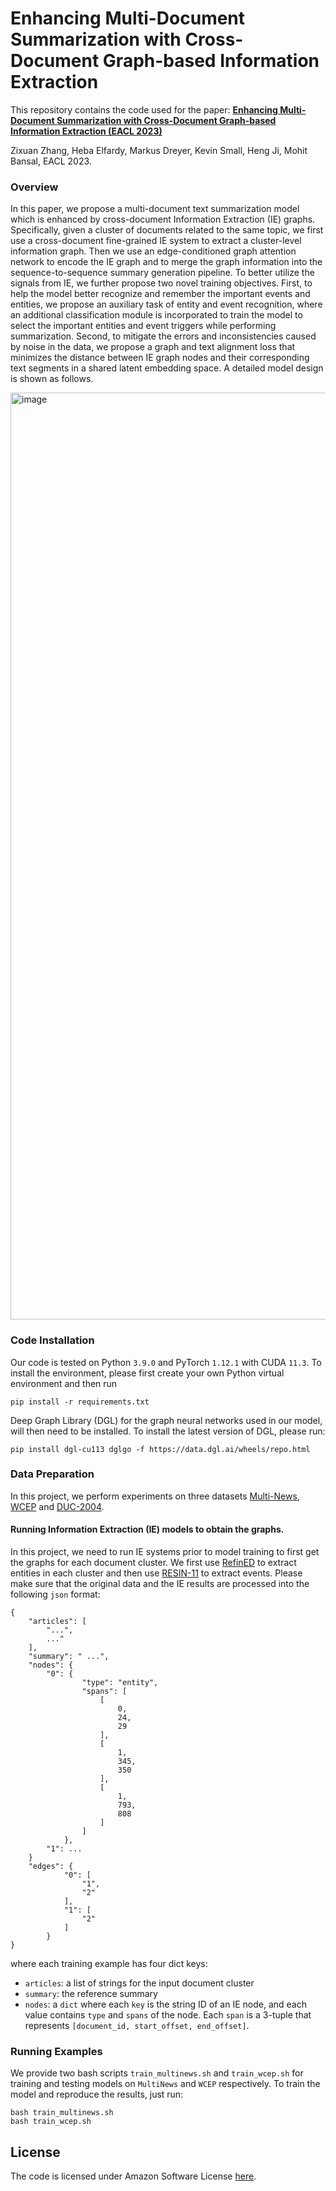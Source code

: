 # Enhancing Multi-Document Summarization with Cross-Document Graph-based Information Extraction

This repository contains the code used for the paper:
[**Enhancing Multi-Document Summarization with Cross-Document Graph-based Information Extraction (EACL 2023)**](https://aclanthology.org/2023.eacl-main.124.pdf)

Zixuan Zhang, Heba Elfardy, Markus Dreyer, Kevin Small, Heng Ji, Mohit Bansal, EACL 2023.


### Overview

In this paper, we propose a multi-document text summarization model which is enhanced by cross-document Information Extraction (IE) graphs. Specifically, given a cluster of documents related to the same topic, we first use a cross-document fine-grained IE system to extract a cluster-level information graph. Then we use an edge-conditioned graph attention network to encode the IE graph and to merge the graph information into the sequence-to-sequence summary generation pipeline. To better utilize the signals from IE, we further propose two novel training objectives. First, to help the model better recognize and remember the important events and entities, we propose an auxiliary task of entity and event recognition, where an additional classification module is incorporated to train the model to select the important entities and event triggers while performing summarization. Second, to mitigate the errors and inconsistencies caused by noise in the data, we propose a graph and text alignment loss that minimizes the distance between IE graph nodes and their corresponding text segments in a shared latent embedding space. A detailed model design is shown as follows.

<img width="1483" alt="image" src="https://user-images.githubusercontent.com/80446849/205963630-4363acef-a15e-4859-bc40-4048c81ab4fe.png">

### Code Installation
Our code is tested on Python `3.9.0` and PyTorch `1.12.1` with CUDA `11.3`. To install the environment, please first create your own Python virtual environment and then run
```
pip install -r requirements.txt
```
Deep Graph Library (DGL) for the graph neural networks used in our model, will then need to be installed. 
To install the latest version of DGL, please run:
```
pip install dgl-cu113 dglgo -f https://data.dgl.ai/wheels/repo.html
```

### Data Preparation
In this project, we perform experiments on three datasets [Multi-News](https://github.com/Alex-Fabbri/Multi-News), [WCEP](https://github.com/complementizer/wcep-mds-dataset) and [DUC-2004](https://duc.nist.gov/duc2004/). 
#### Running Information Extraction (IE) models to obtain the graphs.
In this project, we need to run IE systems prior to model training to first get the graphs for each document cluster. We first use [RefinED](https://github.com/amazon-science/ReFinED) to extract entities in each cluster and then use [RESIN-11](https://github.com/RESIN-KAIROS/RESIN-11) to extract events. Please make sure that the original data and the IE results are processed into the following `json` format:
```
{
    "articles": [
        "...",
        ..."
    ],
    "summary": " ...",
    "nodes": {
        "0": {
                "type": "entity",
                "spans": [
                    [
                        0,
                        24,
                        29
                    ],
                    [
                        1,
                        345,
                        350
                    ],
                    [
                        1,
                        793,
                        808
                    ]
                ]
            },
        "1": ...
    }
    "edges": {
            "0": [
                "1",
                "2"
            ],
            "1": [
                "2"
            ]
        }
}
```
where each training example has four dict keys: 
+ `articles`: a list of strings for the input document cluster
+ `summary`: the reference summary
+ `nodes`: a `dict` where each `key` is the string ID of an IE node, and each value contains `type` and `spans` of the node. Each `span` is a 3-tuple that represents `[document_id, start_offset, end_offset]`.


### Running Examples
We provide two bash scripts `train_multinews.sh` and `train_wcep.sh` for training and testing models on `MultiNews` and `WCEP` respectively. To train the model and reproduce the results, just run:

```
bash train_multinews.sh
bash train_wcep.sh
```

## License

The code is licensed under Amazon Software License [here](LICENSE).
